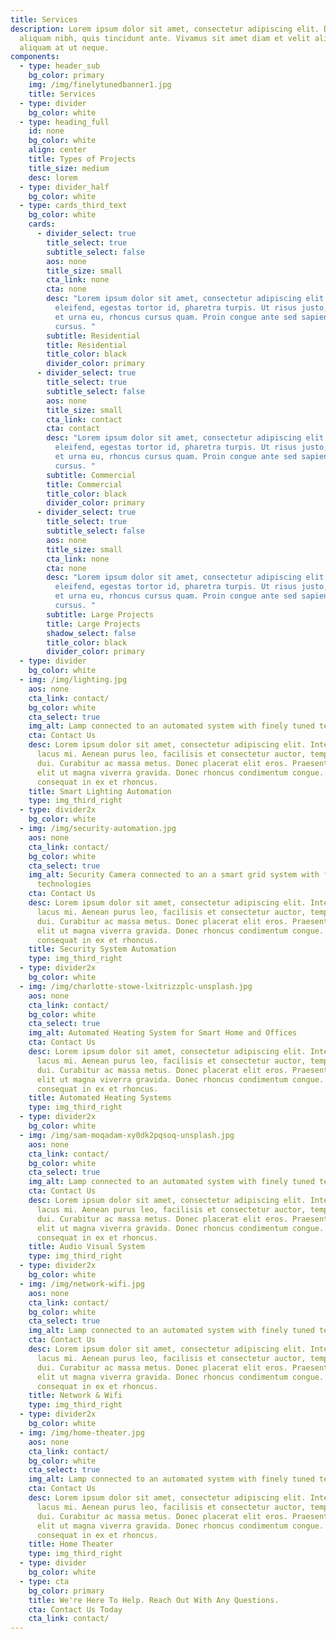 ```yaml
---
title: Services
description: Lorem ipsum dolor sit amet, consectetur adipiscing elit. Duis at
  aliquam nibh, quis tincidunt ante. Vivamus sit amet diam et velit aliquam
  aliquam at ut neque.
components:
  - type: header_sub
    bg_color: primary
    img: /img/finelytunedbanner1.jpg
    title: Services
  - type: divider
    bg_color: white
  - type: heading_full
    id: none
    bg_color: white
    align: center
    title: Types of Projects
    title_size: medium
    desc: lorem
  - type: divider_half
    bg_color: white
  - type: cards_third_text
    bg_color: white
    cards:
      - divider_select: true
        title_select: true
        subtitle_select: false
        aos: none
        title_size: small
        cta_link: none
        cta: none
        desc: "Lorem ipsum dolor sit amet, consectetur adipiscing elit. Nunc vel nisi
          eleifend, egestas tortor id, pharetra turpis. Ut risus justo, sodales
          et urna eu, rhoncus cursus quam. Proin congue ante sed sapien commodo
          cursus. "
        subtitle: Residential
        title: Residential
        title_color: black
        divider_color: primary
      - divider_select: true
        title_select: true
        subtitle_select: false
        aos: none
        title_size: small
        cta_link: contact
        cta: contact
        desc: "Lorem ipsum dolor sit amet, consectetur adipiscing elit. Nunc vel nisi
          eleifend, egestas tortor id, pharetra turpis. Ut risus justo, sodales
          et urna eu, rhoncus cursus quam. Proin congue ante sed sapien commodo
          cursus. "
        subtitle: Commercial
        title: Commercial
        title_color: black
        divider_color: primary
      - divider_select: true
        title_select: true
        subtitle_select: false
        aos: none
        title_size: small
        cta_link: none
        cta: none
        desc: "Lorem ipsum dolor sit amet, consectetur adipiscing elit. Nunc vel nisi
          eleifend, egestas tortor id, pharetra turpis. Ut risus justo, sodales
          et urna eu, rhoncus cursus quam. Proin congue ante sed sapien commodo
          cursus. "
        subtitle: Large Projects
        title: Large Projects
        shadow_select: false
        title_color: black
        divider_color: primary
  - type: divider
    bg_color: white
  - img: /img/lighting.jpg
    aos: none
    cta_link: contact/
    bg_color: white
    cta_select: true
    img_alt: Lamp connected to an automated system with finely tuned technologies
    cta: Contact Us
    desc: Lorem ipsum dolor sit amet, consectetur adipiscing elit. Integer dapibus
      lacus mi. Aenean purus leo, facilisis et consectetur auctor, tempus id
      dui. Curabitur ac massa metus. Donec placerat elit eros. Praesent tempor
      elit ut magna viverra gravida. Donec rhoncus condimentum congue. Vivamus
      consequat in ex et rhoncus.
    title: Smart Lighting Automation
    type: img_third_right
  - type: divider2x
    bg_color: white
  - img: /img/security-automation.jpg
    aos: none
    cta_link: contact/
    bg_color: white
    cta_select: true
    img_alt: Security Camera connected to an a smart grid system with finely tuned
      technologies
    cta: Contact Us
    desc: Lorem ipsum dolor sit amet, consectetur adipiscing elit. Integer dapibus
      lacus mi. Aenean purus leo, facilisis et consectetur auctor, tempus id
      dui. Curabitur ac massa metus. Donec placerat elit eros. Praesent tempor
      elit ut magna viverra gravida. Donec rhoncus condimentum congue. Vivamus
      consequat in ex et rhoncus.
    title: Security System Automation
    type: img_third_right
  - type: divider2x
    bg_color: white
  - img: /img/charlotte-stowe-lxitrizzplc-unsplash.jpg
    aos: none
    cta_link: contact/
    bg_color: white
    cta_select: true
    img_alt: Automated Heating System for Smart Home and Offices
    cta: Contact Us
    desc: Lorem ipsum dolor sit amet, consectetur adipiscing elit. Integer dapibus
      lacus mi. Aenean purus leo, facilisis et consectetur auctor, tempus id
      dui. Curabitur ac massa metus. Donec placerat elit eros. Praesent tempor
      elit ut magna viverra gravida. Donec rhoncus condimentum congue. Vivamus
      consequat in ex et rhoncus.
    title: Automated Heating Systems
    type: img_third_right
  - type: divider2x
    bg_color: white
  - img: /img/sam-moqadam-xy0dk2pqsoq-unsplash.jpg
    aos: none
    cta_link: contact/
    bg_color: white
    cta_select: true
    img_alt: Lamp connected to an automated system with finely tuned technologies
    cta: Contact Us
    desc: Lorem ipsum dolor sit amet, consectetur adipiscing elit. Integer dapibus
      lacus mi. Aenean purus leo, facilisis et consectetur auctor, tempus id
      dui. Curabitur ac massa metus. Donec placerat elit eros. Praesent tempor
      elit ut magna viverra gravida. Donec rhoncus condimentum congue. Vivamus
      consequat in ex et rhoncus.
    title: Audio Visual System
    type: img_third_right
  - type: divider2x
    bg_color: white
  - img: /img/network-wifi.jpg
    aos: none
    cta_link: contact/
    bg_color: white
    cta_select: true
    img_alt: Lamp connected to an automated system with finely tuned technologies
    cta: Contact Us
    desc: Lorem ipsum dolor sit amet, consectetur adipiscing elit. Integer dapibus
      lacus mi. Aenean purus leo, facilisis et consectetur auctor, tempus id
      dui. Curabitur ac massa metus. Donec placerat elit eros. Praesent tempor
      elit ut magna viverra gravida. Donec rhoncus condimentum congue. Vivamus
      consequat in ex et rhoncus.
    title: Network & Wifi
    type: img_third_right
  - type: divider2x
    bg_color: white
  - img: /img/home-theater.jpg
    aos: none
    cta_link: contact/
    bg_color: white
    cta_select: true
    img_alt: Lamp connected to an automated system with finely tuned technologies
    cta: Contact Us
    desc: Lorem ipsum dolor sit amet, consectetur adipiscing elit. Integer dapibus
      lacus mi. Aenean purus leo, facilisis et consectetur auctor, tempus id
      dui. Curabitur ac massa metus. Donec placerat elit eros. Praesent tempor
      elit ut magna viverra gravida. Donec rhoncus condimentum congue. Vivamus
      consequat in ex et rhoncus.
    title: Home Theater
    type: img_third_right
  - type: divider
    bg_color: white
  - type: cta
    bg_color: primary
    title: We're Here To Help. Reach Out With Any Questions.
    cta: Contact Us Today
    cta_link: contact/
---
```

